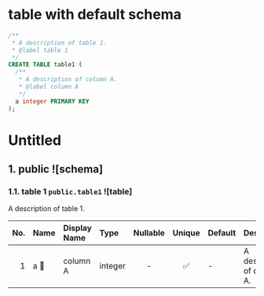 # table with default schema

```sql
/**
 * A description of table 1.
 * @label table 1
 */
CREATE TABLE table1 (
  /**
   * A description of column A.
   * @label column A
   */
  a integer PRIMARY KEY
);
```

# Untitled

## 1. public ![schema]

### 1.1. table 1 `public.table1` ![table]

A description of table 1.

| No. | Name | Display Name | Type | Nullable | Unique | Default | Description |
| --: | :-- | :-- | :-- | :-: | :-: | :-- | :-- |
| 1 | a &#x1F511; | column A | integer | - | &#x2705; | - | A description of column A. |
